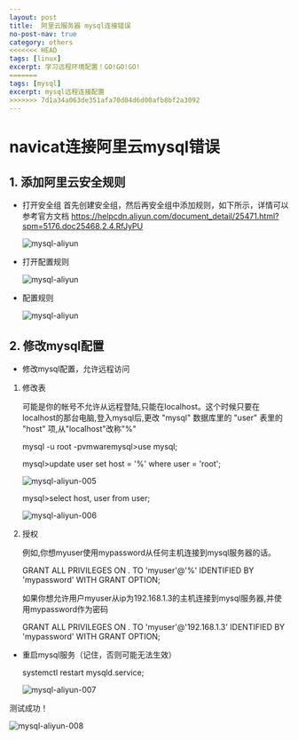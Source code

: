 ```yaml
---
layout: post
title:  阿里云服务器 mysql连接错误
no-post-nav: true
category: others
<<<<<<< HEAD
tags: [linux]
excerpt: 学习远程环境配置！GO!GO!GO!
=======
tags: [mysql]
excerpt: mysql远程连接配置
>>>>>>> 7d1a34a063de351afa70d04d6d00afb8bf2a3092
---
```


# navicat连接阿里云mysql错误

## 1. 添加阿里云安全规则

- 打开安全组
  首先创建安全组，然后再安全组中添加规则，如下所示，详情可以参考官方文档 
  https://helpcdn.aliyun.com/document_detail/25471.html?spm=5176.doc25468.2.4.RfJyPU  

  ![mysql-aliyun](https://angrycow1111.github.io/assets/images/2018/it/mysql-aliyun.png)

- 打开配置规则

  ![mysql-aliyun](https://angrycow1111.github.io/assets/images/2018/it/mysql-aliyun-002.png)

- 配置规则

  ![mysql-aliyun](https://angrycow1111.github.io/assets/images/2018/it/mysql-aliyun-003.png)

## 2. 修改mysql配置

- 修改mysql配置，允许远程访问

1. 修改表

   可能是你的帐号不允许从远程登陆,只能在localhost。这个时候只要在localhost的那台电脑,登入mysql后,更改 "mysql" 数据库里的 "user" 表里的 "host" 项,从"localhost"改称"%" 

   mysql -u root -pvmwaremysql>use mysql;

   mysql>update user set host = '%' where user = 'root';

   ![mysql-aliyun-005](https://angrycow1111.github.io/assets/images/2018/it/mysql-aliyun-005.png)

   mysql>select host, user from user; 

   ![mysql-aliyun-006](https://angrycow1111.github.io/assets/images/2018/it/mysql-aliyun-006.png)

2. 授权

   例如,你想myuser使用mypassword从任何主机连接到mysql服务器的话。 

   GRANT ALL PRIVILEGES ON *.* TO 'myuser'@'%' IDENTIFIED BY 'mypassword' WITH GRANT OPTION; 

   如果你想允许用户myuser从ip为192.168.1.3的主机连接到mysql服务器,并使用mypassword作为密码 

   GRANT ALL PRIVILEGES ON *.* TO 'myuser'@'192.168.1.3' IDENTIFIED BY 'mypassword' WITH GRANT OPTION; 

- 重启mysql服务（记住，否则可能无法生效）

  systemctl restart mysqld.service;

  ![mysql-aliyun-007](https://angrycow1111.github.io/assets/images/2018/it/mysql-aliyun-007.png)

测试成功！

![mysql-aliyun-008](https://angrycow1111.github.io/assets/images/2018/it/mysql-aliyun-008.png)
